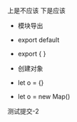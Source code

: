 上是不应该
下是应该


- 模块导出 
- export default
- export { }

- 创建对象 
- let o = {}  
- let o = new Map()

测试提交-2